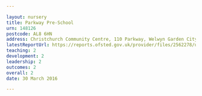 ```yaml
---

layout: nursery
title: Parkway Pre-School
urn: 148126
postcode: AL8 6HN
address: Christchurch Community Centre, 110 Parkway, Welwyn Garden City, Hertfordshire, AL8 6HN
latestReportUrl: https://reports.ofsted.gov.uk/provider/files/2562278/urn/148126.pdf
teaching: 2
development: 2
leadership: 2
outcomes: 2
overall: 2
date: 30 March 2016

---
```


